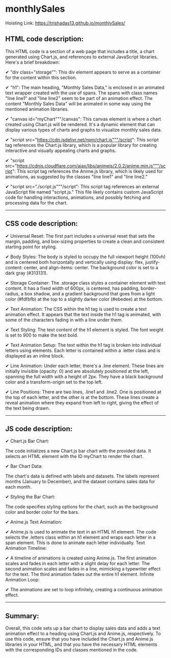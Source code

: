 # monthlySales

Hoisting Link: https://trishadas13.github.io/monthlySales/

<h2> HTML code description: </h2>

This HTML code is a section of a web page that includes a title, a chart generated using Chart.js, and references to external JavaScript libraries. Here's a brief breakdown:

✔ "div class="storage"": This div element appears to serve as a container for the content within this section.

✔ "h1": The main heading, "Monthly Sales Data," is enclosed in an animated text wrapper created with the use of spans. The spans with class names "line line1" and "line line2" seem to be part of an animation effect. The content "Monthly Sales Data" will be animated in some way using the mentioned animation libraries.

✔ "canvas id="myChart"""/canvas": This canvas element is where a chart created using Chart.js will be rendered. It's a dynamic element that can display various types of charts and graphs to visualize monthly sales data.

✔ "script src="https://cdn.jsdelivr.net/npm/chart.js"""/script": This script tag references the Chart.js library, which is a popular library for creating interactive and visually appealing charts and graphs.

✔ "script src="https://cdnjs.cloudflare.com/ajax/libs/animejs/2.0.2/anime.min.js"""/script": This script tag references the Anime.js library, which is likely used for animations, as suggested by the classes "line line1" and "line line2."

✔ "script src="./script.js"""/script": This script tag references an external JavaScript file named "script.js." This file likely contains custom JavaScript code for handling interactions, animations, and possibly fetching and processing data for the chart.
<hr>
<h2> CSS code description: </h2>

✔ Universal Reset: The first part includes a universal reset that sets the margin, padding, and box-sizing properties to create a clean and consistent starting point for styling.

✔ Body Styles: The body is styled to occupy the full viewport height (100vh) and is centered both horizontally and vertically using display: flex, justify-content: center, and align-items: center. The background color is set to a dark gray (#313131).

✔ Storage Container: The .storage class styles a container element with text content. It has a fixed width of 600px, is centered, has padding, border-radius, a box shadow, and a gradient background that goes from a light color (#fdfbfb) at the top to a slightly darker color (#ebedee) at the bottom.

✔ Text Animation: The CSS within the h1 tag is used to create a text animation effect. It appears that the text inside the h1 tag is animated, with some of the characters fading in with a line under them.

✔ Text Styling: The text content of the h1 element is styled. The font weight is set to 900 to make the text bold.

✔ Text Animation Setup: The text within the h1 tag is broken into individual letters using <span> elements. Each letter is contained within a .letter class and is displayed as an inline block.

✔ Line Animation: Under each letter, there's a .line element. These lines are initially invisible (opacity: 0) and are absolutely positioned at the left, spanning the full width with a height of 2px. They have a black background color and a transform-origin set to the top left.

✔ Line Positions: There are two lines, .line1 and .line2. One is positioned at the top of each letter, and the other is at the bottom. These lines create a reveal animation where they expand from left to right, giving the effect of the text being drawn.    
<hr>
<h2> JS code description: </h2>

✔ Chart.js Bar Chart:

The code initializes a new Chart.js bar chart with the provided data.
It selects an HTML <canvas> element with the ID myChart to render the chart.

✔ Bar Chart Data:

The chart's data is defined with labels and datasets. The labels represent months (January to December), and the dataset contains sales data for each month.

✔ Styling the Bar Chart:

The code specifies styling options for the chart, such as the background color and border color for the bars.

✔ Anime.js Text Animation:

✔ Anime.js is used to animate the text in an HTML h1 element.
The code selects the .letters class within an h1 element and wraps each letter in a span element. This is done to animate each letter individually.
Text Animation Timeline:

✔ A timeline of animations is created using Anime.js.
The first animation scales and fades in each letter with a slight delay for each letter.
The second animation scales and fades in a line, mimicking a typewriter effect for the text.
The third animation fades out the entire h1 element.
Infinite Animation Loop:

✔ The animations are set to loop infinitely, creating a continuous animation effect.
<hr>
<h2> Summary: </h2>
Overall, this code sets up a bar chart to display sales data and adds a text animation effect to a heading using Chart.js and Anime.js, respectively. To use this code, ensure that you have included the Chart.js and Anime.js libraries in your HTML, and that you have the necessary HTML elements with the corresponding IDs and classes mentioned in the code.
